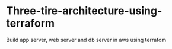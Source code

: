 # Three-tire-architecture-using-terraform
Build app server, web server and db server in aws using terrafom


